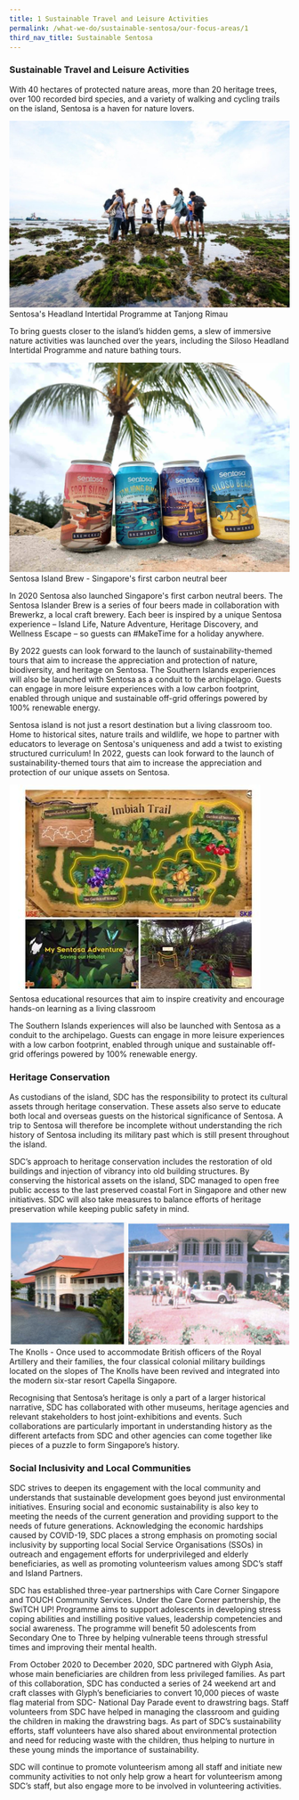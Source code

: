 ```yaml
---
title: 1 Sustainable Travel and Leisure Activities
permalink: /what-we-do/sustainable-sentosa/our-focus-areas/1
third_nav_title: Sustainable Sentosa
---
```

### **Sustainable Travel and Leisure Activities**
		
With 40 hectares of protected nature areas, more than 20 heritage trees, over 100 recorded bird species, and a variety of walking and cycling trails on the island, Sentosa is a haven for nature lovers. 

<img src="/images/what-we-do/sustainable-sentosa/SHIP.jpg" alt="Image of SHIP"/>
<figcaption>Sentosa's Headland Intertidal Programme at Tanjong Rimau</figcaption>
		
To bring guests closer to the island’s hidden gems, a slew of immersive nature activities was launched over the years, including the Siloso Headland Intertidal Programme and nature bathing tours.

<img src="/images/what-we-do/sustainable-sentosa/beer.jpg" alt="Image of beers"/>	
<figcaption>Sentosa Island Brew - Singapore's first carbon neutral beer</figcaption>

In 2020 Sentosa also launched Singapore's first carbon neutral beers. The Sentosa Islander Brew is a series of four beers made in collaboration with Brewerkz, a local craft brewery. Each beer is inspired by a unique Sentosa experience – Island Life, Nature Adventure, Heritage Discovery, and Wellness Escape – so guests can #MakeTime for a holiday anywhere. 
		
By 2022 guests can look forward to the launch of sustainability-themed tours that aim to increase the appreciation and protection of nature, biodiversity, and heritage on Sentosa. The Southern Islands experiences will also be launched with Sentosa as a conduit to the archipelago. Guests can engage in more leisure experiences with a low carbon footprint, enabled through unique and sustainable off-grid offerings powered by 100% renewable energy. 

Sentosa island is not just a resort destination but a living classroom too. Home to historical sites, nature trails and wildlife, we hope to partner with educators to leverage on Sentosa's uniqueness and add a twist to existing structured curriculum!  In 2022, guests can look forward to the launch of sustainability-themed tours that aim to increase the appreciation and protection of our unique assets on Sentosa.

<img src="/images/what-we-do/sustainable-sentosa/living-classroom.jpg" alt="Image of living classroom"/>	
<figcaption>Sentosa educational resources that aim to inspire creativity and encourage hands-on learning as a living classroom</figcaption>


 The Southern Islands experiences will also be launched with Sentosa as a conduit to the archipelago. Guests can engage in more leisure experiences with a low carbon footprint, enabled through unique and sustainable off-grid offerings powered by 100% renewable energy.
 
### **Heritage Conservation** 
As custodians of the island, SDC has the responsibility to protect its cultural assets through heritage conservation. These assets also serve to educate both local and overseas guests on the historical significance of Sentosa.  A trip to Sentosa will therefore be incomplete without understanding the rich history of Sentosa including its military past which is still present throughout the island. 

SDC’s approach to heritage conservation includes the restoration of old buildings and injection of vibrancy into old building structures. By conserving the historical assets on the island, SDC managed to open free public access to the last preserved coastal Fort in Singapore and other new initiatives. SDC will also take measures to balance efforts of heritage preservation while keeping public safety in mind. 

<img src="/images/what-we-do/sustainable-sentosa/the-knolls.png" alt="Image of The Knolls"/>	
<figcaption>The Knolls - Once used to accommodate British officers of the Royal Artillery and their families, the four classical colonial military buildings located on the slopes of The Knolls have been revived and integrated into the modern six-star resort Capella Singapore.</figcaption>

Recognising that Sentosa’s heritage is only a part of a larger historical narrative, SDC has collaborated with other museums, heritage agencies and relevant stakeholders to host joint-exhibitions and events. Such collaborations are particularly important in understanding history as the different artefacts from SDC and other agencies can come together like pieces of a puzzle to form Singapore’s history. 


### **Social Inclusivity and Local Communities** 
SDC strives to deepen its engagement with the local community and understands that sustainable development goes beyond just environmental initiatives. Ensuring social and economic sustainability is also key to meeting the needs of the current generation and providing support to the needs of future generations. Acknowledging the economic hardships caused by COVID-19, SDC places a strong emphasis on promoting social inclusivity by supporting local Social Service Organisations (SSOs) in outreach and engagement efforts for underprivileged and elderly beneficiaries, as well as promoting volunteerism values among SDC’s staff and Island Partners.

SDC has established three-year partnerships with Care Corner Singapore and TOUCH Community Services. Under the Care Corner partnership, the SwiTCH UP! Programme aims to support adolescents in developing stress coping abilities and instilling positive values, leadership competencies and social awareness. The programme will benefit 50 adolescents from Secondary One to Three by helping vulnerable teens through stressful times and improving their mental health. 

From October 2020 to December 2020, SDC partnered with Glyph Asia, whose main beneficiaries are children from less privileged families. As part of this collaboration, SDC has conducted a series of 24 weekend art and craft classes with Glyph’s beneficiaries to convert 10,000 pieces of waste flag material from SDC- National Day Parade event to drawstring bags. Staff volunteers from SDC have helped in managing the classroom and guiding the children in making the drawstring bags. As part of SDC’s sustainability efforts, staff volunteers have also shared about environmental protection and need for reducing waste with the children, thus helping to nurture in these young minds the importance of sustainability. 

SDC will continue to promote volunteerism among all staff and initiate new community activities to not only help grow a heart for volunteerism among SDC’s staff, but also engage more to be involved in volunteering activities.